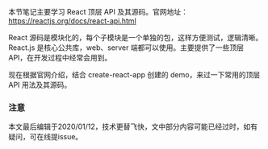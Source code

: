 本节笔记主要学习 React 顶层 API 及其源码。官网地址：https://reactjs.org/docs/react-api.html

React 源码是模块化的，每个子模块是一个单独的包，这样方便测试，逻辑清晰。React.js 是核心公共库，web、server 端都可以使用。主要提供了一些顶层 API，在开发过程中经常会用到。

现在根据官网介绍，结合 create-react-app 创建的 demo，来过一下常用的顶层 API 用法及其源码。

### 注意

本文最后编辑于2020/01/12，技术更替飞快，文中部分内容可能已经过时，如有疑问，可在线提issue。